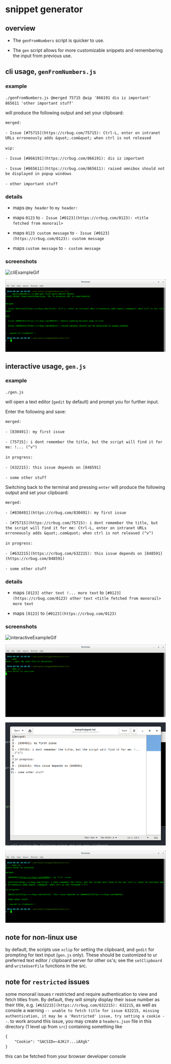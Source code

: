 # snippet generator

## overview

- The `genFromNumbers` script is quicker to use.

- The `gen` script allows for more customizable snippets and remembering the input from previous use.

## cli usage, `genFromNumbers.js`

### example

`./genFromNumbers.js @merged 75715 @wip '866191 dis iz important' 865611 'other important stuff'`

will produce the following output and set your clipboard:

```
merged:

- Issue [#75715](https://crbug.com/75715): Ctrl-L, enter on intranet URLs erroneously adds &quot;.com&quot; when ctrl is not released

wip:

- Issue [#866191](https://crbug.com/866191): dis iz important

- Issue [#865611](https://crbug.com/865611): raised omnibox should not be displayed in popup windows

- other important stuff
```

### details

- maps `@my header` to `my header:`

- maps `0123` to `- Issue [#0123](https://crbug.com/0123): <title fetched from monorail>`

- maps `0123 custom message` to `- Issue [#0123](https://crbug.com/0123): custom message`

- maps `custom message` to `- custom message`

### screenshots

![cliExampleGif](./screenshots/cliExample.gif)

![cliExample](./screenshots/cliExample.png)

## interactive usage, `gen.js`

### example

`./gen.js`

will open a text editor (`gedit` by default) and prompt you for further input.

Enter the following and save:

```
merged:

- [830491]: my first issue

- [75715]: i dont remember the title, but the script will find it for me: !... (^v^)

in progress:

- [632215]: this issue depends on [848591]

- some other stuff
```

Switching back to the terminal and pressing `enter` will produce the following output and set your clipboard:

```
merged:

- [#830491](https://crbug.com/830491): my first issue

- [#75715](https://crbug.com/75715): i dont remember the title, but the script will find it for me: Ctrl-L, enter on intranet URLs erroneously adds &quot;.com&quot; when ctrl is not released (^v^)

in progress:

- [#632215](https://crbug.com/632215): this issue depends on [848591](https://crbug.com/848591)

- some other stuff
```

### details

- maps `[0123] other text !... more text` to `[#0123](https://crbug.com/0123) other text <title fetched from monorail> more text`

- maps `[0123]` to `[#0123](https://crbug.com/0123)`

### screenshots

![interactiveExampleGif](./screenshots/interactiveExample.gif)

![interactiveExample1](./screenshots/interactiveExample1.png)

![interactiveExample2](./screenshots/interactiveExample2.png)

![interactiveExample3](./screenshots/interactiveExample3.png)

## note for non-linux use

by default, the scripts use `xclip` for setting the clipboard, and `gedit` for prompting for text input (`gen.js` only). These should be customized to ur preferred text editor / clipboard server for other os's; see the `setClipboard` and `writeUserFile` functions in the src.

## note for `restricted` issues

some monorail issues r restricted and require authentication to view and fetch titles from. By default, they will simply display their issue number as their title, e.g. `[#632215](https://crbug.com/632215): 632215`, as well as console a warning `-- unable to fetch title for issue 632215, missing authentication, it may be a 'Restricted' issue, try setting a cookie --`. to work around this issue, you may create a `headers.json` file in this directory (1 level up from `src`) containing something like
```
{
    "Cookie": "SACSID=~AJKiY...iAXgk"
}
```
this can be fetched from your browser developer console
